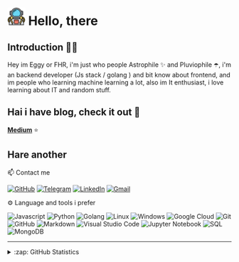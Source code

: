 # <img src="https://github.com/iameggi/iameggi/blob/main/src/astr.png" width="40px"> Hello, there



## Introduction 👋🏼
 Hey im Eggy or FHR, i'm just who people Astrophile ✨ and Pluviophile ☂️, i'm an backend developer (Js stack / golang ) and bit know about frontend, and im people who learning machine learning a lot, also im It enthusiast, i love learning about IT and random stuff.
 
## Hai i have blog, check it out 🚀

 [**Medium**](https://medium.com/@fhr)  ⭐



## Hare another

📫 Contact me

[![GitHub](https://img.shields.io/badge/--github?label=Github&logo=GitHub&style=social)](https://github.com/iameggi) 
[![Telegram](https://img.shields.io/badge/--telegram?label=Telegram&logo=Telegram&style=social)](https://t.me/eggyfhr) 
[![LinkedIn](https://img.shields.io/badge/--linkedin?label=LinkedIn&logo=LinkedIn&style=social)](https://www.linkedin.com/in/eggifhr)
[![Gmail](https://img.shields.io/badge/--linkedin?label=Gmail&logo=gmail&style=social)](mailto:work.eggifhr21@gmail.com)


⚙ Language and tools i prefer

![Javascript](https://img.shields.io/badge/-Javascript-333333?style=flat&logo=Javascript)
![Python](https://img.shields.io/badge/-Python-333333?style=flat&logo=python)
![Golang](https://img.shields.io/badge/-Golang-333333?style=flat&logo=Go)
![Linux](https://img.shields.io/badge/-Linux-333333?style=flat&logo=linux)
![Windows](https://img.shields.io/badge/-Windows-333333?style=flat&logo=windows)
![Google Cloud](https://img.shields.io/badge/-Google%20Cloud-333333?style=flat&logo=google-cloud)
![Git](https://img.shields.io/badge/-Git-333333?style=flat&logo=git)
![GitHub](https://img.shields.io/badge/-GitHub-333333?style=flat&logo=github)
![Markdown](https://img.shields.io/badge/-Markdown-333333?style=flat&logo=markdown)
![Visual Studio Code](https://img.shields.io/badge/-Visual%20Studio%20Code-333333?style=flat&logo=visual-studio-code&logoColor=007ACC)
![Jupyter Notebook](https://img.shields.io/badge/-Jupyter%20Notebook-333333?style=flat&logo=jupyter)
![SQL](https://img.shields.io/badge/-SQL-333333?style=flat&logo=mysql)
![MongoDB](https://img.shields.io/badge/-MongoDB-333333?style=flat&logo=Mongodb)

<hr>
<details close>
<summary>:zap: GitHub Statistics</summary>
  <img src="https://github-readme-stats.vercel.app/api?username=iameggi&show_icons=true&theme=nord" width="400px">
</details>

